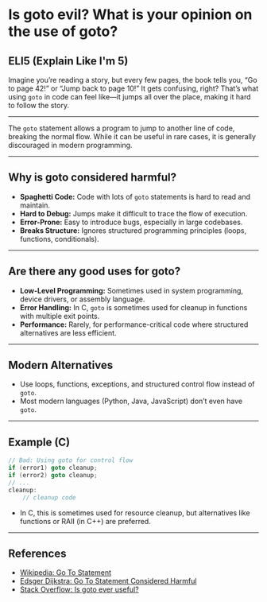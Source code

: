 # Is goto evil? What is your opinion on the use of goto?

## ELI5 (Explain Like I'm 5)
Imagine you’re reading a story, but every few pages, the book tells you, “Go to page 42!” or “Jump back to page 10!” It gets confusing, right? That’s what using `goto` in code can feel like—it jumps all over the place, making it hard to follow the story.

---

The `goto` statement allows a program to jump to another line of code, breaking the normal flow. While it can be useful in rare cases, it is generally discouraged in modern programming.

---

## Why is goto considered harmful?
- **Spaghetti Code:** Code with lots of `goto` statements is hard to read and maintain.
- **Hard to Debug:** Jumps make it difficult to trace the flow of execution.
- **Error-Prone:** Easy to introduce bugs, especially in large codebases.
- **Breaks Structure:** Ignores structured programming principles (loops, functions, conditionals).

---

## Are there any good uses for goto?
- **Low-Level Programming:** Sometimes used in system programming, device drivers, or assembly language.
- **Error Handling:** In C, `goto` is sometimes used for cleanup in functions with multiple exit points.
- **Performance:** Rarely, for performance-critical code where structured alternatives are less efficient.

---

## Modern Alternatives
- Use loops, functions, exceptions, and structured control flow instead of `goto`.
- Most modern languages (Python, Java, JavaScript) don’t even have `goto`.

---

## Example (C)
```c
// Bad: Using goto for control flow
if (error1) goto cleanup;
if (error2) goto cleanup;
// ...
cleanup:
    // cleanup code
```
- In C, this is sometimes used for resource cleanup, but alternatives like functions or RAII (in C++) are preferred.

---

## References
- [Wikipedia: Go To Statement](https://en.wikipedia.org/wiki/Goto)
- [Edsger Dijkstra: Go To Statement Considered Harmful](https://homepages.cwi.nl/~storm/teaching/reader/Dijkstra68.pdf)
- [Stack Overflow: Is goto ever useful?](https://stackoverflow.com/questions/3517726/what-is-wrong-with-using-goto) 